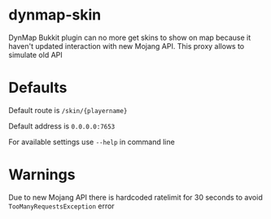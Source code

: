 # dynmap-skin
DynMap Bukkit plugin can no more get skins to show on map because it haven't updated interaction with new Mojang API.
This proxy allows to simulate old API

# Defaults
Default route is `/skin/{playername}`

Default address is `0.0.0.0:7653`

For available settings use `--help` in command line

# Warnings
Due to new Mojang API there is hardcoded ratelimit for 30 seconds to avoid `TooManyRequestsException` error
